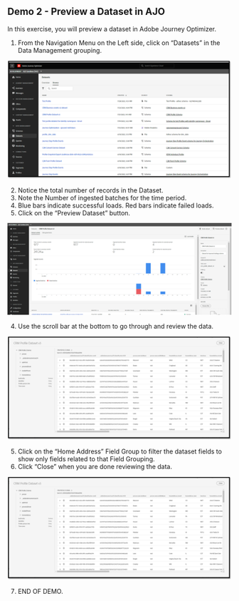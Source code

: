 ## Demo 2 - Preview a Dataset in AJO

In this exercise, you will preview a dataset in Adobe Journey Optimizer.

1.  From the Navigation Menu on the Left side, click on “Datasets” in the Data Management grouping.

![Preview Dataset](https://github.com/adobe-dss-aep/ajo-handson-labs/blob/77d877a856f0ae2942761a9e73a6574674b753ed/0.%20Images/Preview_a_Dataset_1.png)

2.  Notice the total number of records in the Dataset.
3.  Note the Number of ingested batches for the time period.
4.  Blue bars indicate successful loads.  Red bars indicate failed loads.
5.  Click on the “Preview Dataset” button.

![Preview Dataset](https://github.com/adobe-dss-aep/ajo-handson-labs/blob/77d877a856f0ae2942761a9e73a6574674b753ed/0.%20Images/Preview_a_Dataset_2.png)

4.  Use the scroll bar at the bottom to go through and review the data.

![Preview Dataset](https://github.com/adobe-dss-aep/ajo-handson-labs/blob/77d877a856f0ae2942761a9e73a6574674b753ed/0.%20Images/Preview_a_Dataset_3.png)

5.  Click on the “Home Address” Field Group to filter the dataset fields to show only fields related to that Field Grouping.
6.  Click “Close” when you are done reviewing the data.

![Preview Dataset](https://github.com/adobe-dss-aep/ajo-handson-labs/blob/77d877a856f0ae2942761a9e73a6574674b753ed/0.%20Images/Preview_a_Dataset_3.png)

7.  END OF DEMO.
